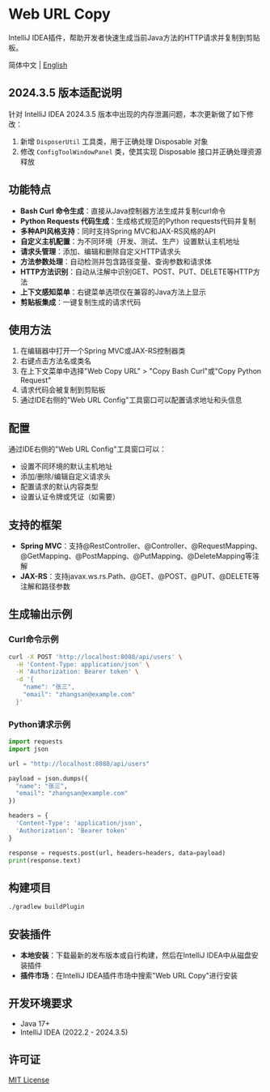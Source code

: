 # Web URL Copy

IntelliJ IDEA插件，帮助开发者快速生成当前Java方法的HTTP请求并复制到剪贴板。

简体中文 | [English](README.md)

## 2024.3.5 版本适配说明

针对 IntelliJ IDEA 2024.3.5 版本中出现的内存泄漏问题，本次更新做了如下修改：

1. 新增 `DisposerUtil` 工具类，用于正确处理 Disposable 对象
2. 修改 `ConfigToolWindowPanel` 类，使其实现 Disposable 接口并正确处理资源释放

## 功能特点

- **Bash Curl 命令生成**：直接从Java控制器方法生成并复制curl命令
- **Python Requests 代码生成**：生成格式规范的Python requests代码并复制
- **多种API风格支持**：同时支持Spring MVC和JAX-RS风格的API
- **自定义主机配置**：为不同环境（开发、测试、生产）设置默认主机地址
- **请求头管理**：添加、编辑和删除自定义HTTP请求头
- **方法参数处理**：自动检测并包含路径变量、查询参数和请求体
- **HTTP方法识别**：自动从注解中识别GET、POST、PUT、DELETE等HTTP方法
- **上下文感知菜单**：右键菜单选项仅在兼容的Java方法上显示
- **剪贴板集成**：一键复制生成的请求代码

## 使用方法

1. 在编辑器中打开一个Spring MVC或JAX-RS控制器类
2. 右键点击方法名或类名
3. 在上下文菜单中选择"Web Copy URL" > "Copy Bash Curl"或"Copy Python Request"
4. 请求代码会被复制到剪贴板
5. 通过IDE右侧的"Web URL Config"工具窗口可以配置请求地址和头信息

## 配置

通过IDE右侧的"Web URL Config"工具窗口可以：

- 设置不同环境的默认主机地址
- 添加/删除/编辑自定义请求头
- 配置请求的默认内容类型
- 设置认证令牌或凭证（如需要）

## 支持的框架

- **Spring MVC**：支持@RestController、@Controller、@RequestMapping、@GetMapping、@PostMapping、@PutMapping、@DeleteMapping等注解
- **JAX-RS**：支持javax.ws.rs.Path、@GET、@POST、@PUT、@DELETE等注解和路径参数

## 生成输出示例

### Curl命令示例
```bash
curl -X POST 'http://localhost:8080/api/users' \
  -H 'Content-Type: application/json' \
  -H 'Authorization: Bearer token' \
  -d '{
    "name": "张三",
    "email": "zhangsan@example.com"
  }'
```

### Python请求示例
```python
import requests
import json

url = "http://localhost:8080/api/users"

payload = json.dumps({
  "name": "张三",
  "email": "zhangsan@example.com"
})

headers = {
  'Content-Type': 'application/json',
  'Authorization': 'Bearer token'
}

response = requests.post(url, headers=headers, data=payload)
print(response.text)
```

## 构建项目

```bash
./gradlew buildPlugin
```

## 安装插件

- **本地安装**：下载最新的发布版本或自行构建，然后在IntelliJ IDEA中从磁盘安装插件
- **插件市场**：在IntelliJ IDEA插件市场中搜索"Web URL Copy"进行安装

## 开发环境要求

- Java 17+
- IntelliJ IDEA (2022.2 - 2024.3.5)

## 许可证

[MIT License](LICENSE)